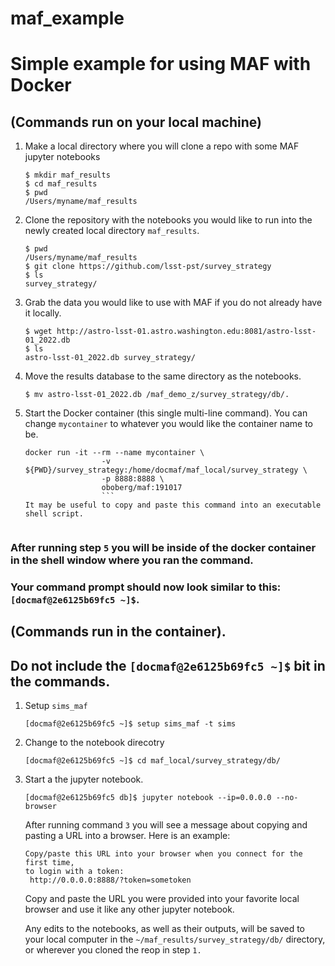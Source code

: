 # maf_example

# Simple example for using MAF with Docker

## (Commands run on your local machine)

 1. Make a local directory where you will clone a repo with some MAF jupyter
    notebooks
    ```
    $ mkdir maf_results
    $ cd maf_results
    $ pwd
    /Users/myname/maf_results
    ```

 2. Clone the repository with the notebooks you would like to run into the newly created local directory `maf_results`.
     ```
     $ pwd
     /Users/myname/maf_results
     $ git clone https://github.com/lsst-pst/survey_strategy
     $ ls
     survey_strategy/
     ```

 3. Grab the data you would like to use with MAF if you do not already have it locally.
    ```
    $ wget http://astro-lsst-01.astro.washington.edu:8081/astro-lsst-01_2022.db
    $ ls
    astro-lsst-01_2022.db survey_strategy/
    ```
 4. Move the results database to the same directory as the notebooks.
    ```
    $ mv astro-lsst-01_2022.db /maf_demo_z/survey_strategy/db/.
    ```
 5. Start the Docker container (this single multi-line command). You can change
    `mycontainer` to whatever you would like the container name to be.

    ```
    docker run -it --rm --name mycontainer \
                     -v ${PWD}/survey_strategy:/home/docmaf/maf_local/survey_strategy \
                     -p 8888:8888 \
                     oboberg/maf:191017
                     ```
    It may be useful to copy and paste this command into an executable shell script.


### After running step `5` you will be inside of the docker container in the shell window where you ran the command.
### Your command prompt should now look similar to this: ` [docmaf@2e6125b69fc5 ~]$`.

## (Commands run in the container).
## Do not include the `[docmaf@2e6125b69fc5 ~]$` bit in the commands.

 1. Setup `sims_maf`
    ```
    [docmaf@2e6125b69fc5 ~]$ setup sims_maf -t sims
    ```

 2. Change to the notebook direcotry
    ```
    [docmaf@2e6125b69fc5 ~]$ cd maf_local/survey_strategy/db/
    ```

 3. Start a the jupyter notebook.
    ```
    [docmaf@2e6125b69fc5 db]$ jupyter notebook --ip=0.0.0.0 --no-browser
    ```
    After running command `3` you will see a message about copying and pasting a URL
    into a browser. Here is an example:
    ```
    Copy/paste this URL into your browser when you connect for the first time,
    to login with a token:
     http://0.0.0.0:8888/?token=sometoken
     ```
     Copy and paste the URL you were provided into your favorite
     local browser and use it like any other jupyter notebook.

     Any edits to the notebooks, as well as their outputs, will be saved to your local
     computer in the `~/maf_results/survey_strategy/db/` directory, or wherever you
     cloned the reop in step `1.`

